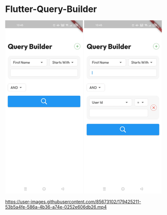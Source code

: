 # Flutter-Query-Builder


<img src="assets/f1.jpg" width="250"/>
<img src="assets/f2.jpg" width="250"/>

https://user-images.githubusercontent.com/85673102/179425211-53b5a4fe-586a-4b36-a74e-0252e606db26.mp4


